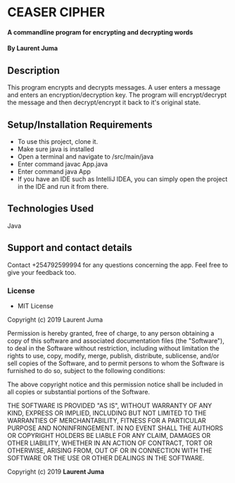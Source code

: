 # CEASER CIPHER
#### A commandline program for encrypting and decrypting words
#### By **Laurent Juma**
## Description
This program encrypts and decrypts messages. A user enters a message and enters an encryption/decryption key. The program will encrypt/decrypt the message and then decrypt/encrypt it back to it's original state.

## Setup/Installation Requirements
* To use this project, clone it.
* Make sure java is installed
* Open a terminal and navigate to /src/main/java
* Enter command javac App.java
* Enter command java App
* If you have an IDE such as IntelliJ IDEA, you can simply open the project in the IDE and run it from there.

## Technologies Used
Java

## Support and contact details
Contact +254792599994 for any questions concerning the app. Feel free to give your feedback too.
### License
* MIT License

Copyright (c) 2019 Laurent Juma

Permission is hereby granted, free of charge, to any person obtaining a copy
of this software and associated documentation files (the "Software"), to deal
in the Software without restriction, including without limitation the rights
to use, copy, modify, merge, publish, distribute, sublicense, and/or sell
copies of the Software, and to permit persons to whom the Software is
furnished to do so, subject to the following conditions:

The above copyright notice and this permission notice shall be included in all
copies or substantial portions of the Software.

THE SOFTWARE IS PROVIDED "AS IS", WITHOUT WARRANTY OF ANY KIND, EXPRESS OR
IMPLIED, INCLUDING BUT NOT LIMITED TO THE WARRANTIES OF MERCHANTABILITY,
FITNESS FOR A PARTICULAR PURPOSE AND NONINFRINGEMENT. IN NO EVENT SHALL THE
AUTHORS OR COPYRIGHT HOLDERS BE LIABLE FOR ANY CLAIM, DAMAGES OR OTHER
LIABILITY, WHETHER IN AN ACTION OF CONTRACT, TORT OR OTHERWISE, ARISING FROM,
OUT OF OR IN CONNECTION WITH THE SOFTWARE OR THE USE OR OTHER DEALINGS IN THE
SOFTWARE.

Copyright (c) 2019 **Laurent Juma**
